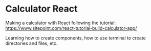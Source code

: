 # Calculator React
 Making a calculator with React following the tutorial: https://www.sitepoint.com/react-tutorial-build-calculator-app/

 Learning how to create components, how to use terminal to create directories and files, etc.
